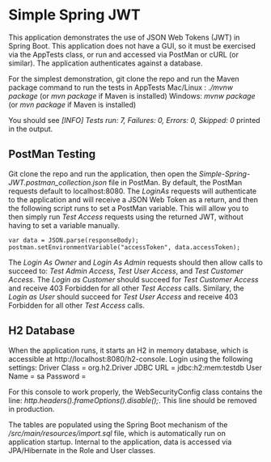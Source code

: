 # Simple Spring JWT
This application demonstrates the use of JSON Web Tokens (JWT) in Spring Boot. This application does not have a GUI, so it must be exercised via the AppTests class, or run and accessed via PostMan or cURL (or similar). The application authenticates against a database.

For the simplest demonstration, git clone the repo and run the Maven package command to run the tests in AppTests
Mac/Linux : _./mvnw package_ (or _mvn package_ if Maven is installed)
Windows: _mvnw package_ (or _mvn package_ if Maven is installed)

You should see *[INFO] Tests run: 7, Failures: 0, Errors: 0, Skipped: 0* printed in the output.

## PostMan Testing
Git clone the repo and run the application, then open the *Simple-Spring-JWT.postman_collection.json* file in PostMan.
By default, the PostMan requests default to localhost:8080. The *LoginAs* requests will authenticate to the application and will receive a JSON Web Token as a return, and then the following script runs to set a PostMan variable. This will allow you to then simply run *Test <role> Access* requests using the returned JWT, without having to set a variable manually.

```
var data = JSON.parse(responseBody);
postman.setEnvironmentVariable("accessToken", data.accessToken);
```

The *Login As Owner* and *Login As Admin* requests should then allow calls to succeed to: *Test Admin Access*, *Test User Access*, and *Test Customer Access*. The *Login as Customer* should succeed for *Test Customer Access* and receive 403 Forbidden for all other *Test <role> Access* calls. Similary, the *Login as User* should succeed for *Test User Access* and receive 403 Forbidden for all other *Test <role> Access* calls.

## H2 Database

When the application runs, it starts an H2 in memory database, which is accessible at http://localhost:8080/h2-console. Login using the following settings:
Driver Class = org.h2.Driver
JDBC URL = jdbc:h2:mem:testdb
User Name = sa
Password = <blank>

For this console to work properly, the WebSecurityConfig class contains the line: *http.headers().frameOptions().disable();*. This line should be removed in production.

The tables are populated using the Spring Boot mechanism of the *<app-root>/src/main/resources/import.sql* file, which is automatically run on application startup. Internal to the application, data is accessed via JPA/Hibernate in the Role and User classes.

